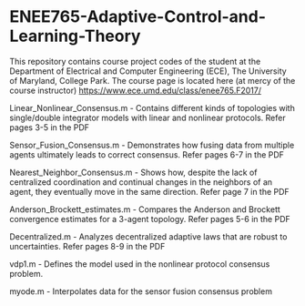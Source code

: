 # ENEE765-Adaptive-Control-and-Learning-Theory
This repository contains course project codes of the student at the Department of Electrical and Computer Engineering (ECE), The University of Maryland, College Park. The course page is located here (at mercy of the course instructor) https://www.ece.umd.edu/class/enee765.F2017/


Linear_Nonlinear_Consensus.m - Contains different kinds of topologies with single/double integrator models with linear and nonlinear protocols. Refer pages 3-5 in the PDF

Sensor_Fusion_Consensus.m - Demonstrates how fusing data from multiple agents ultimately leads to correct consensus. Refer pages 6-7 in the PDF

Nearest_Neighbor_Consensus.m - Shows how, despite the lack of centralized coordination and continual changes in the neighbors of an agent, they eventually move in the same direction. Refer page 7 in the PDF

Anderson_Brockett_estimates.m - Compares the Anderson and Brockett convergence estimates for a 3-agent topology. Refer pages 5-6 in the PDF

Decentralized.m - Analyzes decentralized adaptive laws that are robust to uncertainties. Refer pages 8-9 in the PDF

vdp1.m - Defines the model used in the nonlinear protocol consensus problem. 

myode.m - Interpolates data for the sensor fusion consensus problem




